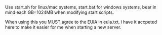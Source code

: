 Use start.sh for linux/mac systems, start.bat for windows systems, bear in mind each GB=1024MB when modifying start scripts.

When using this you MUST agree to the EUlA in eula.txt, i have it accpeted here to make it easier for me when starting a new server.
